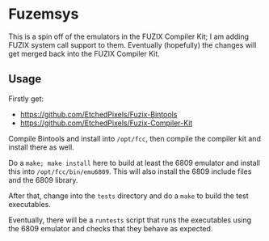 # Fuzemsys

This is a spin off of the emulators in the FUZIX Compiler Kit; I am adding
FUZIX system call support to them. Eventually (hopefully) the changes will
get merged back into the FUZIX Compiler Kit.

## Usage

Firstly get:

 + https://github.com/EtchedPixels/Fuzix-Bintools
 + https://github.com/EtchedPixels/Fuzix-Compiler-Kit

Compile Bintools and install into `/opt/fcc`, then compile the compiler kit
and install there as well.

Do a `make; make install` here to build at least the 6809 emulator and install
this into `/opt/fcc/bin/emu6809`. This will also install the 6809 include files
and the 6809 library.

After that, change into the `tests` directory and do a `make` to build the
test executables.

Eventually, there will be a `runtests` script that runs the executables using
the 6809 emulator and checks that they behave as expected.
